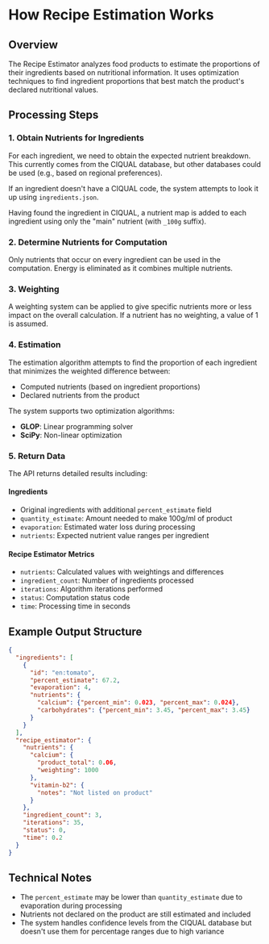 # How Recipe Estimation Works

## Overview

The Recipe Estimator analyzes food products to estimate the proportions of their ingredients based on nutritional information. It uses optimization techniques to find ingredient proportions that best match the product's declared nutritional values.

## Processing Steps

### 1. Obtain Nutrients for Ingredients

For each ingredient, we need to obtain the expected nutrient breakdown. This currently comes from the CIQUAL database, but other databases could be used (e.g., based on regional preferences).

If an ingredient doesn't have a CIQUAL code, the system attempts to look it up using `ingredients.json`. 

Having found the ingredient in CIQUAL, a nutrient map is added to each ingredient using only the "main" nutrient (with `_100g` suffix).

### 2. Determine Nutrients for Computation

Only nutrients that occur on every ingredient can be used in the computation. Energy is eliminated as it combines multiple nutrients.

### 3. Weighting

A weighting system can be applied to give specific nutrients more or less impact on the overall calculation. If a nutrient has no weighting, a value of 1 is assumed.

### 4. Estimation

The estimation algorithm attempts to find the proportion of each ingredient that minimizes the weighted difference between:
- Computed nutrients (based on ingredient proportions)  
- Declared nutrients from the product

The system supports two optimization algorithms:
- **GLOP**: Linear programming solver
- **SciPy**: Non-linear optimization

### 5. Return Data

The API returns detailed results including:

#### Ingredients
- Original ingredients with additional `percent_estimate` field
- `quantity_estimate`: Amount needed to make 100g/ml of product  
- `evaporation`: Estimated water loss during processing
- `nutrients`: Expected nutrient value ranges per ingredient

#### Recipe Estimator Metrics
- `nutrients`: Calculated values with weightings and differences
- `ingredient_count`: Number of ingredients processed
- `iterations`: Algorithm iterations performed  
- `status`: Computation status code
- `time`: Processing time in seconds

## Example Output Structure

```json
{
  "ingredients": [
    {
      "id": "en:tomato",
      "percent_estimate": 67.2,
      "evaporation": 4,
      "nutrients": {
        "calcium": {"percent_min": 0.023, "percent_max": 0.024},
        "carbohydrates": {"percent_min": 3.45, "percent_max": 3.45}
      }
    }
  ],
  "recipe_estimator": {
    "nutrients": {
      "calcium": {
        "product_total": 0.06,
        "weighting": 1000
      },
      "vitamin-b2": {
        "notes": "Not listed on product"
      }
    },
    "ingredient_count": 3,
    "iterations": 35,
    "status": 0,
    "time": 0.2
  }
}
```

## Technical Notes

- The `percent_estimate` may be lower than `quantity_estimate` due to evaporation during processing
- Nutrients not declared on the product are still estimated and included
- The system handles confidence levels from the CIQUAL database but doesn't use them for percentage ranges due to high variance